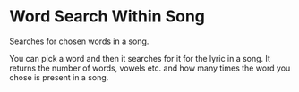 Word Search Within Song
================

Searches for chosen words in a song.

You can pick a word and then it searches for it for the lyric in a song. It returns the number of words, vowels etc. and how many times the word you chose is present in a song.
